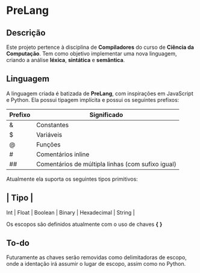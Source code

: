 # PreLang

## Descrição

Este projeto pertence à disciplina de **Compiladores** do curso de **Ciência da Computação**. Tem como objetivo implementar uma nova linguagem, criando a análise **léxica**, **sintática** e **semântica**.

## Linguagem

A linguagem criada é batizada de **PreLang**, com inspirações em JavaScript e Python. Ela possui tipagem implícita e possui os seguintes prefixos:

| Prefixo | Significado |
--- | ---
& | Constantes
$ | Variáveis
@ | Funções
 # | Comentários inline
 ## | Comentários de múltipla linhas (com sufixo igual)

Atualmente ela suporta os seguintes tipos primitivos:

| Tipo |
---
Int |
Float |
Boolean |
Binary |
Hexadecimal |
String |

Os escopos são definidos atualmente com o uso de chaves **{** **}**

## To-do

Futuramente as chaves serão removidas como delimitadoras de escopo, onde a identação irá assumir o lugar de escopo, assim como no Python.
